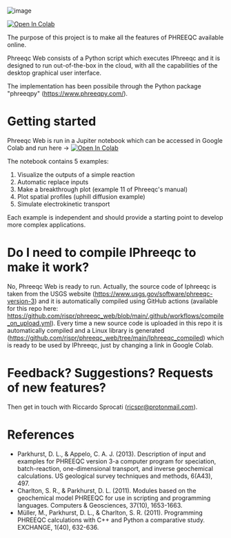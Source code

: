 ![image](https://user-images.githubusercontent.com/40338105/159864615-d5fe6877-e630-4d55-8a03-1325ec925642.png)

[![Open In Colab](https://colab.research.google.com/assets/colab-badge.svg)](https://colab.research.google.com/drive/1e-j7Yw3rTu8PTON-XK4d7FBYb8Z-0Yyd?usp=sharing)

The purpose of this project is to make all the features of PHREEQC available online. 

Phreeqc Web consists of a Python script which executes IPhreeqc and it is designed to run out-of-the-box in the cloud, with all the capabilities of the desktop graphical user interface.

The implementation has been possibile through the Python package "phreeqpy" (https://www.phreeqpy.com/).

# Getting started 

Phreeqc Web is run in a Jupiter notebook which can be accessed in Google Colab and run here &#8594; [![Open In Colab](https://colab.research.google.com/assets/colab-badge.svg)](https://colab.research.google.com/drive/1e-j7Yw3rTu8PTON-XK4d7FBYb8Z-0Yyd?usp=sharing)

The notebook contains 5 examples:

1) Visualize the outputs of a simple reaction
2) Automatic replace inputs 
3) Make a breakthrough plot (example 11 of Phreeqc's manual)
4) Plot spatial profiles (uphill diffusion example)
5) Simulate electrokinetic transport 

Each example is independent and should provide a starting point to develop more complex applications. 

# Do I need to compile IPhreeqc to make it work? 

No, Phreeqc Web is ready to run. Actually, the source code of Iphreeqc is taken from the USGS website (https://www.usgs.gov/software/phreeqc-version-3) and it is automatically compiled using GitHub actions (available for this repo here: https://github.com/rispr/phreeqc_web/blob/main/.github/workflows/compile_on_upload.yml). Every time a new source code is uploaded in this repo it is automatically compiled and a Linux library is generated (https://github.com/rispr/phreeqc_web/tree/main/Iphreeqc_compiled) which is ready to be used by IPhreeqc, just by changing a link in Google Colab. 

# Feedback? Suggestions? Requests of new features? 

Then get in touch with Riccardo Sprocati (ricspr@protonmail.com).

# References

* Parkhurst, D. L., & Appelo, C. A. J. (2013). Description of input and examples for PHREEQC version 3-a computer program for speciation, batch-reaction, one-dimensional transport, and inverse geochemical calculations. US geological survey techniques and methods, 6(A43), 497.
* Charlton, S. R., & Parkhurst, D. L. (2011). Modules based on the geochemical model PHREEQC for use in scripting and programming languages. Computers & Geosciences, 37(10), 1653-1663.
* Müller, M., Parkhurst, D. L., & Charlton, S. R. (2011). Programming PHREEQC calculations with C++ and Python a comparative study. EXCHANGE, 1(40), 632-636.
